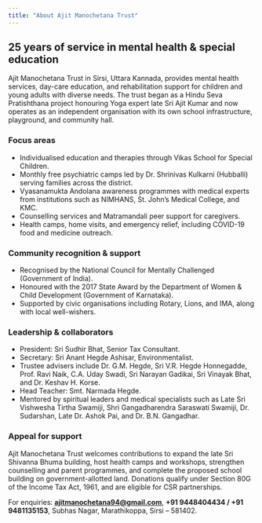 ```yaml
---
title: "About Ajit Manochetana Trust"
---
```


## 25 years of service in mental health & special education

Ajit Manochetana Trust in Sirsi, Uttara Kannada, provides mental health services, day-care education, and rehabilitation support for children and young adults with diverse needs. The trust began as a Hindu Seva Pratishthana project honouring Yoga expert late Sri Ajit Kumar and now operates as an independent organisation with its own school infrastructure, playground, and community hall.

### Focus areas
- Individualised education and therapies through Vikas School for Special Children.
- Monthly free psychiatric camps led by Dr. Shrinivas Kulkarni (Hubballi) serving families across the district.
- Vyasanamukta Andolana awareness programmes with medical experts from institutions such as NIMHANS, St. John’s Medical College, and KMC.
- Counselling services and Matramandali peer support for caregivers.
- Health camps, home visits, and emergency relief, including COVID-19 food and medicine outreach.

### Community recognition & support
- Recognised by the National Council for Mentally Challenged (Government of India).
- Honoured with the 2017 State Award by the Department of Women & Child Development (Government of Karnataka).
- Supported by civic organisations including Rotary, Lions, and IMA, along with local well-wishers.

### Leadership & collaborators
- President: Sri Sudhir Bhat, Senior Tax Consultant.
- Secretary: Sri Anant Hegde Ashisar, Environmentalist.
- Trustee advisers include Dr. G.M. Hegde, Sri V.R. Hegde Honnegadde, Prof. Ravi Naik, C.A. Uday Swadi, Sri Narayan Gadikai, Sri Vinayak Bhat, and Dr. Keshav H. Korse.
- Head Teacher: Smt. Narmada Hegde.
- Mentored by spiritual leaders and medical specialists such as Late Sri Vishwesha Tirtha Swamiji, Shri Gangadharendra Saraswati Swamiji, Dr. Sudarshan, Late Dr. Ashok Pai, and Dr. B.N. Gangadhar.

### Appeal for support
Ajit Manochetana Trust welcomes contributions to expand the late Sri Shivanna Bhuma building, host health camps and workshops, strengthen counselling and parent programmes, and complete the proposed school building on government-allotted land. Donations qualify under Section 80G of the Income Tax Act, 1961, and are eligible for CSR partnerships.

For enquiries: **ajitmanochetana94@gmail.com**, **+91 9448404434 / +91 9481135153**, Subhas Nagar, Marathikoppa, Sirsi – 581402.
